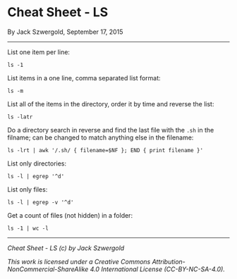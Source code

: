 # Cheat Sheet - LS

By Jack Szwergold, September 17, 2015

***

List one item per line:

    ls -1

List items in a one line, comma separated list format:

    ls -m

List all of the items in the directory, order it by time and reverse the list:

    ls -latr

Do a directory search in reverse and find the last file with the `.sh` in the filname; can be changed to match anything else in the filename:

    ls -lrt | awk '/.sh/ { filename=$NF }; END { print filename }'

List only directories:

    ls -l | egrep '^d'

List only files:

    ls -l | egrep -v '^d'

Get a count of files (not hidden) in a folder:

    ls -1 | wc -l

***

*Cheat Sheet - LS (c) by Jack Szwergold*

*This work is licensed under a Creative Commons Attribution-NonCommercial-ShareAlike 4.0 International License (CC-BY-NC-SA-4.0).*